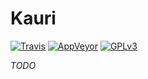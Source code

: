 # Kauri

[![Travis](https://img.shields.io/travis/steazzalini/kauri/develop.svg?style=flat)](https://travis-ci.org/steazzalini/kauri)
[![AppVeyor](https://img.shields.io/appveyor/ci/steazzalini/kauri/develop.svg?style=flat)](https://ci.appveyor.com/project/steazzalini/kauri)
[![GPLv3](https://img.shields.io/badge/license-GPLv3-lightgrey.svg?style=flat)](http://www.gnu.org/copyleft/gpl.html)

*TODO*
